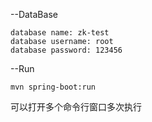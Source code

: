 --DataBase
```DB: MYSQL
database name: zk-test
database username: root
database password: 123456
```

--Run
```
mvn spring-boot:run
```
可以打开多个命令行窗口多次执行

